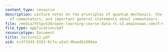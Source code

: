 ```yaml
---
content_type: resource
description: Lecture notes on the principles of quantum mechanics, the definition
  of commutators, and important general statements about commutators.
file: /media/https%3A/open-learning-course-data-rc.s3.amazonaws.com/5-61-physical-chemistry-fall-2007/cc3f33d301520cfaa2a3d6aadb1684ea_lecture11.pdf
file_type: application/pdf
resourcetype: Document
title: lecture11.pdf
uid: cc3f33d3-0152-0cfa-a2a3-d6aadb1684ea
---
```

